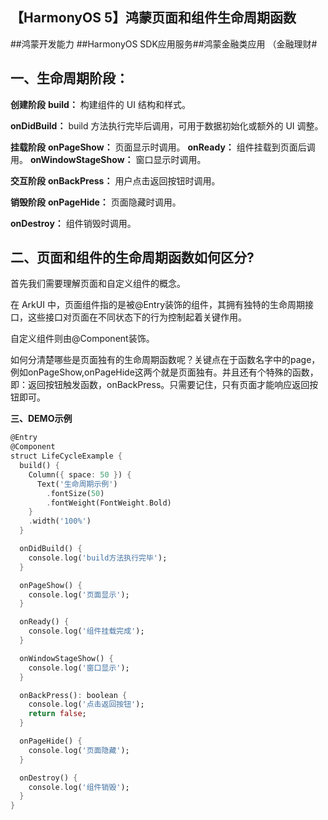 ## 【HarmonyOS 5】鸿蒙页面和组件生命周期函数

##鸿蒙开发能力 ##HarmonyOS SDK应用服务##鸿蒙金融类应用 （金融理财#

## 一、生命周期阶段：
**创建阶段**
**build：**
构建组件的 UI 结构和样式。

**onDidBuild：**
build 方法执行完毕后调用，可用于数据初始化或额外的 UI 调整。

**挂载阶段**
**onPageShow：**
页面显示时调用。
**onReady：**
组件挂载到页面后调用。
**onWindowStageShow：**
窗口显示时调用。

**交互阶段**
**onBackPress：**
用户点击返回按钮时调用。

**销毁阶段**
**onPageHide：**
页面隐藏时调用。

**onDestroy：**
组件销毁时调用。

## 二、页面和组件的生命周期函数如何区分?
首先我们需要理解页面和自定义组件的概念。

在 ArkUI 中，页面组件指的是被@Entry装饰的组件，其拥有独特的生命周期接口，这些接口对页面在不同状态下的行为控制起着关键作用。

自定义组件则由@Component装饰。

如何分清楚哪些是页面独有的生命周期函数呢？关键点在于函数名字中的page，例如onPageShow,onPageHide这两个就是页面独有。并且还有个特殊的函数，即：返回按钮触发函数，onBackPress。只需要记住，只有页面才能响应返回按钮即可。



**三、DEMO示例**

```dart
@Entry
@Component
struct LifeCycleExample {
  build() {
    Column({ space: 50 }) {
      Text('生命周期示例')
        .fontSize(50)
        .fontWeight(FontWeight.Bold)
    }
    .width('100%')
  }

  onDidBuild() {
    console.log('build方法执行完毕');
  }

  onPageShow() {
    console.log('页面显示');
  }

  onReady() {
    console.log('组件挂载完成');
  }

  onWindowStageShow() {
    console.log('窗口显示');
  }

  onBackPress(): boolean {
    console.log('点击返回按钮');
    return false;
  }

  onPageHide() {
    console.log('页面隐藏');
  }

  onDestroy() {
    console.log('组件销毁');
  }
}
```

